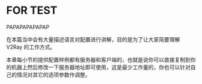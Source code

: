 # FOR TEST

PAPAPAPAPAPAP

在本篇当中会有大量描述语言对配置进行讲解，目的是为了让大家简要理解 V2Ray 的工作方式。

本章每小节的提供配置样例都有服务器和客户端的，也就是说你可以直接复制到你的机器上然后修改一下服务器地址即可使用，这是最少工作量的，你也可以针对自己的情况对其它的选项参数作调整。
